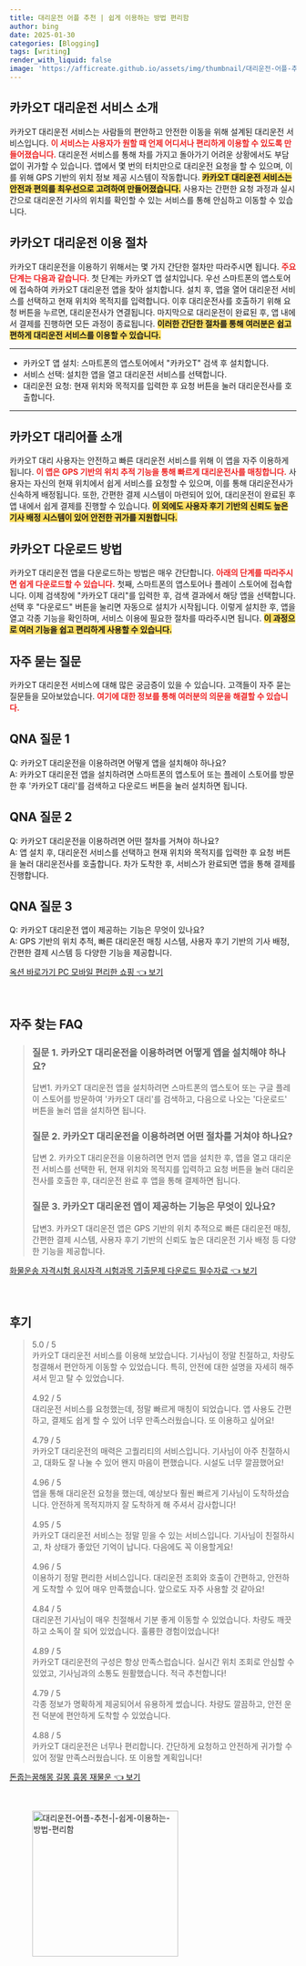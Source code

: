 ```yaml
---
title: 대리운전 어플 추천 | 쉽게 이용하는 방법 편리함
author: bing
date: 2025-01-30
categories: [Blogging]
tags: [writing]
render_with_liquid: false
image: 'https://afficreate.github.io/assets/img/thumbnail/대리운전-어플-추천-|-쉽게-이용하는-방법-편리함.webp'
---
```



<h2 id='카카오T_대리운전_서비스_소개'>카카오T 대리운전 서비스 소개</h2>

<p>카카오T 대리운전 서비스는 사람들의 편안하고 안전한 이동을 위해 설계된 대리운전 서비스입니다. <b><span style="color: #ee2323;">이 서비스는 사용자가 원할 때 언제 어디서나 편리하게 이용할 수 있도록 만들어졌습니다.</span></b> 대리운전 서비스를 통해 차를 가지고 돌아가기 어려운 상황에서도 부담 없이 귀가할 수 있습니다. 앱에서 몇 번의 터치만으로 대리운전 요청을 할 수 있으며, 이를 위해 GPS 기반의 위치 정보 제공 시스템이 작동합니다. <b><span style="background-color: #ffe066;">카카오T 대리운전 서비스는 안전과 편의를 최우선으로 고려하여 만들어졌습니다.</span></b> 사용자는 간편한 요청 과정과 실시간으로 대리운전 기사의 위치를 확인할 수 있는 서비스를 통해 안심하고 이동할 수 있습니다.</p>

<h2 id='카카오T_대리운전_이용_절차'>카카오T 대리운전 이용 절차</h2>

<p>카카오T 대리운전을 이용하기 위해서는 몇 가지 간단한 절차만 따라주시면 됩니다. <b><span style="color: #ee2323;">주요 단계는 다음과 같습니다.</span></b> 첫 단계는 카카오T 앱 설치입니다. 우선 스마트폰의 앱스토어에 접속하여 카카오T 대리운전 앱을 찾아 설치합니다. 설치 후, 앱을 열어 대리운전 서비스를 선택하고 현재 위치와 목적지를 입력합니다. 이후 대리운전사를 호출하기 위해 요청 버튼을 누르면, 대리운전사가 연결됩니다. 마지막으로 대리운전이 완료된 후, 앱 내에서 결제를 진행하면 모든 과정이 종료됩니다. <b><span style="background-color: #ffe066;">이러한 간단한 절차를 통해 여러분은 쉽고 편하게 대리운전 서비스를 이용할 수 있습니다.</span></b></p>

<hr />

<ul>
    <li>카카오T 앱 설치: 스마트폰의 앱스토어에서 "카카오T" 검색 후 설치합니다.</li>
    <li>서비스 선택: 설치한 앱을 열고 대리운전 서비스를 선택합니다.</li>
    <li>대리운전 요청: 현재 위치와 목적지를 입력한 후 요청 버튼을 눌러 대리운전사를 호출합니다.</li>
</ul>

<hr />

<h2 id='카카오T_대리어플_소개'>카카오T 대리어플 소개</h2>

<p>카카오T 대리 사용자는 안전하고 빠른 대리운전 서비스를 위해 이 앱을 자주 이용하게 됩니다. <b><span style="color: #ee2323;">이 앱은 GPS 기반의 위치 추적 기능을 통해 빠르게 대리운전사를 매칭합니다.</span></b> 사용자는 자신의 현재 위치에서 쉽게 서비스를 요청할 수 있으며, 이를 통해 대리운전사가 신속하게 배정됩니다. 또한, 간편한 결제 시스템이 마련되어 있어, 대리운전이 완료된 후 앱 내에서 쉽게 결제를 진행할 수 있습니다. <b><span style="background-color: #ffe066;">이 외에도 사용자 후기 기반의 신뢰도 높은 기사 배정 시스템이 있어 안전한 귀가를 지원합니다.</span></b></p>

<h2 id='카카오T_다운로드_방법'>카카오T 다운로드 방법</h2>

<p>카카오T 대리운전 앱을 다운로드하는 방법은 매우 간단합니다. <b><span style="color: #ee2323;">아래의 단계를 따라주시면 쉽게 다운로드할 수 있습니다.</span></b> 첫째, 스마트폰의 앱스토어나 플레이 스토어에 접속합니다. 이제 검색창에 "카카오T 대리"를 입력한 후, 검색 결과에서 해당 앱을 선택합니다. 선택 후 "다운로드" 버튼을 눌리면 자동으로 설치가 시작됩니다. 이렇게 설치한 후, 앱을 열고 각종 기능을 확인하며, 서비스 이용에 필요한 절차를 따라주시면 됩니다. <b><span style="background-color: #ffe066;">이 과정으로 여러 기능을 쉽고 편리하게 사용할 수 있습니다.</span></b></p>

<h2 id='자주_묻는_질문'>자주 묻는 질문</h2>

<p>카카오T 대리운전 서비스에 대해 많은 궁금증이 있을 수 있습니다. 고객들이 자주 묻는 질문들을 모아보았습니다. <b><span style="color: #ee2323;">여기에 대한 정보를 통해 여러분의 의문을 해결할 수 있습니다.</span></b></p>

<h2 id='QNA_질문_1'>QNA 질문 1</h2>

<p>Q: 카카오T 대리운전을 이용하려면 어떻게 앱을 설치해야 하나요?<br>
A: 카카오T 대리운전 앱을 설치하려면 스마트폰의 앱스토어 또는 플레이 스토어를 방문한 후 '카카오T 대리'를 검색하고 다운로드 버튼을 눌러 설치하면 됩니다.</p>

<h2 id='QNA_질문_2'>QNA 질문 2</h2>

<p>Q: 카카오T 대리운전을 이용하려면 어떤 절차를 거쳐야 하나요?<br>
A: 앱 설치 후, 대리운전 서비스를 선택하고 현재 위치와 목적지를 입력한 후 요청 버튼을 눌러 대리운전사를 호출합니다. 차가 도착한 후, 서비스가 완료되면 앱을 통해 결제를 진행합니다.</p>

<h2 id='QNA_질문_3'>QNA 질문 3</h2>

<p>Q: 카카오T 대리운전 앱이 제공하는 기능은 무엇이 있나요?<br>
A: GPS 기반의 위치 추적, 빠른 대리운전 매칭 시스템, 사용자 후기 기반의 기사 배정, 간편한 결제 시스템 등 다양한 기능을 제공합니다.</p>


<p><a class="click-button" title="옥션 바로가기 PC 모바일 편리한 쇼핑" href="https://afficreate.github.io/posts/%EC%98%A5%EC%85%98-%EB%B0%94%EB%A1%9C%EA%B0%80%EA%B8%B0-PC-%EB%AA%A8%EB%B0%94%EC%9D%BC-%ED%8E%B8%EB%A6%AC%ED%95%9C-%EC%87%BC%ED%95%91/" rel="dofollow">옥션 바로가기 PC 모바일 편리한 쇼핑 👈 보기</a></p><br>
<h2 id='자주_찾는_FAQ'>자주 찾는 FAQ</h2>
<div itemscope="" itemtype="https://schema.org/FAQPage"> 
<blockquote> 
<div itemscope="" itemprop="mainEntity" itemtype="https://schema.org/Question"> 
<h3 itemprop="name">질문 1. 카카오T 대리운전을 이용하려면 어떻게 앱을 설치해야 하나요?</h3> 
<div itemscope="" itemprop="acceptedAnswer" itemtype="https://schema.org/Answer"> 
<span itemprop="text"> 
<p>답변1. 카카오T 대리운전 앱을 설치하려면 스마트폰의 앱스토어 또는 구글 플레이 스토어를 방문하여 '카카오T 대리'를 검색하고, 다음으로 나오는 '다운로드' 버튼을 눌러 앱을 설치하면 됩니다.</p> 
</span> 
</div> 
</div> 

<div itemscope="" itemprop="mainEntity" itemtype="https://schema.org/Question"> 
<h3 itemprop="name">질문 2. 카카오T 대리운전을 이용하려면 어떤 절차를 거쳐야 하나요?</h3> 
<div itemscope="" itemprop="acceptedAnswer" itemtype="https://schema.org/Answer"> 
<span itemprop="text"> 
<p>답변 2. 카카오T 대리운전을 이용하려면 먼저 앱을 설치한 후, 앱을 열고 대리운전 서비스를 선택한 뒤, 현재 위치와 목적지를 입력하고 요청 버튼을 눌러 대리운전사를 호출한 후, 대리운전 완료 후 앱을 통해 결제하면 됩니다.</p> 
</span> 
</div> 
</div> 

<div itemscope="" itemprop="mainEntity" itemtype="https://schema.org/Question"> 
<h3 itemprop="name">질문 3. 카카오T 대리운전 앱이 제공하는 기능은 무엇이 있나요?</h3> 
<div itemscope="" itemprop="acceptedAnswer" itemtype="https://schema.org/Answer"> 
<span itemprop="text"> 
<p>답변3. 카카오T 대리운전 앱은 GPS 기반의 위치 추적으로 빠른 대리운전 매칭, 간편한 결제 시스템, 사용자 후기 기반의 신뢰도 높은 대리운전 기사 배정 등 다양한 기능을 제공합니다.</p> 
</span> 
</div> 
</div> 
</blockquote> 
</div>
<p><a class="click-button" title="화물운송 자격시험 응시자격 시험과목 기출문제 다운로드 필수자료" href="https://afficreate.github.io/posts/%ED%99%94%EB%AC%BC%EC%9A%B4%EC%86%A1-%EC%9E%90%EA%B2%A9%EC%8B%9C%ED%97%98-%EC%9D%91%EC%8B%9C%EC%9E%90%EA%B2%A9-%EC%8B%9C%ED%97%98%EA%B3%BC%EB%AA%A9-%EA%B8%B0%EC%B6%9C%EB%AC%B8%EC%A0%9C-%EB%8B%A4%EC%9A%B4%EB%A1%9C%EB%93%9C-%ED%95%84%EC%88%98%EC%9E%90%EB%A3%8C/" rel="dofollow">화물운송 자격시험 응시자격 시험과목 기출문제 다운로드 필수자료 👈 보기</a></p><br>
<h2 id='후기'>후기</h2>
<div itemscope itemtype="https://schema.org/Product">
  <blockquote>
  <div itemprop="review" itemscope itemtype="https://schema.org/Review">
      <div itemprop="reviewRating" itemscope itemtype="https://schema.org/Rating"> <span itemprop="ratingValue">5.0</span> / <span itemprop="bestRating">5</span> </div>
      <span itemprop="reviewBody">카카오T 대리운전 서비스를 이용해 보았습니다. 기사님이 정말 친절하고, 차량도 청결해서 편안하게 이동할 수 있었습니다. 특히, 안전에 대한 설명을 자세히 해주셔서 믿고 탈 수 있었습니다.</span>
  </div>
  <br>
  <div itemprop="review" itemscope itemtype="https://schema.org/Review">
      <div itemprop="reviewRating" itemscope itemtype="https://schema.org/Rating"> <span itemprop="ratingValue">4.92</span> / <span itemprop="bestRating">5</span> </div>
      <span itemprop="reviewBody">대리운전 서비스를 요청했는데, 정말 빠르게 매칭이 되었습니다. 앱 사용도 간편하고, 결제도 쉽게 할 수 있어 너무 만족스러웠습니다. 또 이용하고 싶어요!</span>
  </div>
  <br>
  <div itemprop="review" itemscope itemtype="https://schema.org/Review">
      <div itemprop="reviewRating" itemscope itemtype="https://schema.org/Rating"> <span itemprop="ratingValue">4.79</span> / <span itemprop="bestRating">5</span> </div>
      <span itemprop="reviewBody">카카오T 대리운전의 매력은 고퀄리티의 서비스입니다. 기사님이 아주 친절하시고, 대화도 잘 나눌 수 있어 왠지 마음이 편했습니다. 시설도 너무 깔끔했어요!</span>
  </div>
  <br>
  <div itemprop="review" itemscope itemtype="https://schema.org/Review">
      <div itemprop="reviewRating" itemscope itemtype="https://schema.org/Rating"> <span itemprop="ratingValue">4.96</span> / <span itemprop="bestRating">5</span> </div>
      <span itemprop="reviewBody">앱을 통해 대리운전 요청을 했는데, 예상보다 훨씬 빠르게 기사님이 도착하셨습니다. 안전하게 목적지까지 잘 도착하게 해 주셔서 감사합니다!</span>
  </div>
  <br>
  <div itemprop="review" itemscope itemtype="https://schema.org/Review">
      <div itemprop="reviewRating" itemscope itemtype="https://schema.org/Rating"> <span itemprop="ratingValue">4.95</span> / <span itemprop="bestRating">5</span> </div>
      <span itemprop="reviewBody">카카오T 대리운전 서비스는 정말 믿을 수 있는 서비스입니다. 기사님이 친절하시고, 차 상태가 좋았던 기억이 납니다. 다음에도 꼭 이용할게요!</span>
  </div>
  <br>
  <div itemprop="review" itemscope itemtype="https://schema.org/Review">
      <div itemprop="reviewRating" itemscope itemtype="https://schema.org/Rating"> <span itemprop="ratingValue">4.96</span> / <span itemprop="bestRating">5</span> </div>
      <span itemprop="reviewBody">이용하기 정말 편리한 서비스입니다. 대리운전 조회와 호출이 간편하고, 안전하게 도착할 수 있어 매우 만족했습니다. 앞으로도 자주 사용할 것 같아요!</span>
  </div>
  <br>
  <div itemprop="review" itemscope itemtype="https://schema.org/Review">
      <div itemprop="reviewRating" itemscope itemtype="https://schema.org/Rating"> <span itemprop="ratingValue">4.84</span> / <span itemprop="bestRating">5</span> </div>
      <span itemprop="reviewBody">대리운전 기사님이 매우 친절해서 기분 좋게 이동할 수 있었습니다. 차량도 깨끗하고 소독이 잘 되어 있었습니다. 훌륭한 경험이었습니다!</span>
  </div>
  <br>
  <div itemprop="review" itemscope itemtype="https://schema.org/Review">
      <div itemprop="reviewRating" itemscope itemtype="https://schema.org/Rating"> <span itemprop="ratingValue">4.89</span> / <span itemprop="bestRating">5</span> </div>
      <span itemprop="reviewBody">카카오T 대리운전의 구성은 항상 만족스럽습니다. 실시간 위치 조회로 안심할 수 있었고, 기사님과의 소통도 원활했습니다. 적극 추천합니다!</span>
  </div>
  <br>
  <div itemprop="review" itemscope itemtype="https://schema.org/Review">
      <div itemprop="reviewRating" itemscope itemtype="https://schema.org/Rating"> <span itemprop="ratingValue">4.79</span> / <span itemprop="bestRating">5</span> </div>
      <span itemprop="reviewBody">각종 정보가 명확하게 제공되어서 유용하게 썼습니다. 차량도 깔끔하고, 안전 운전 덕분에 편안하게 도착할 수 있었습니다.</span>
  </div>
  <br>
  <div itemprop="review" itemscope itemtype="https://schema.org/Review">
      <div itemprop="reviewRating" itemscope itemtype="https://schema.org/Rating"> <span itemprop="ratingValue">4.88</span> / <span itemprop="bestRating">5</span> </div>
      <span itemprop="reviewBody">카카오T 대리운전은 너무나 편리합니다. 간단하게 요청하고 안전하게 귀가할 수 있어 정말 만족스러웠습니다. 또 이용할 계획입니다!</span>
  </div>
  </blockquote>
</div>
<p><a class="click-button" title="돈줍는꿈해몽 길몽 흉몽 재물운" href="https://afficreate.github.io/posts/%EB%8F%88%EC%A4%8D%EB%8A%94%EA%BF%88%ED%95%B4%EB%AA%BD-%EA%B8%B8%EB%AA%BD-%ED%9D%89%EB%AA%BD-%EC%9E%AC%EB%AC%BC%EC%9A%B4/" rel="dofollow">돈줍는꿈해몽 길몽 흉몽 재물운 👈 보기</a></p><br>
<figure class="image"><img src="https://afficreate.github.io/assets/img/thumbnail/대리운전-어플-추천-|-쉽게-이용하는-방법-편리함.webp" alt="대리운전-어플-추천-|-쉽게-이용하는-방법-편리함" width="256" height="256"></figure>